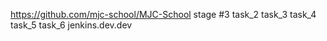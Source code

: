 https://github.com/mjc-school/MJC-School
stage #3
task_2
task_3
task_4
task_5
task_6
jenkins.dev.dev